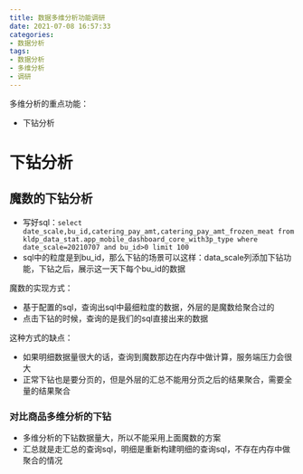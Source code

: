 ```yaml
---
title: 数据多维分析功能调研
date: 2021-07-08 16:57:33
categories:
- 数据分析
tags:
- 数据分析
- 多维分析
- 调研
---
```


多维分析的重点功能：

- 下钻分析

# 下钻分析

## 魔数的下钻分析

- 写好sql：`select date_scale,bu_id,catering_pay_amt,catering_pay_amt_frozen_meat from kldp_data_stat.app_mobile_dashboard_core_with3p_type where date_scale=20210707 and bu_id>0 limit 100`
- sql中的粒度是到bu_id，那么下钻的场景可以这样：data_scale列添加下钻功能，下钻之后，展示这一天下每个bu_id的数据

魔数的实现方式：

- 基于配置的sql，查询出sql中最细粒度的数据，外层的是魔数给聚合过的
- 点击下钻的时候，查询的是我们的sql直接出来的数据

这种方式的缺点：

- 如果明细数据量很大的话，查询到魔数那边在内存中做计算，服务端压力会很大
- 正常下钻也是要分页的，但是外层的汇总不能用分页之后的结果聚合，需要全量的结果聚合

### 对比商品多维分析的下钻

- 多维分析的下钻数据量大，所以不能采用上面魔数的方案
- 汇总就是走汇总的查询sql，明细是重新构建明细的查询sql，不存在内存中做聚合的情况

